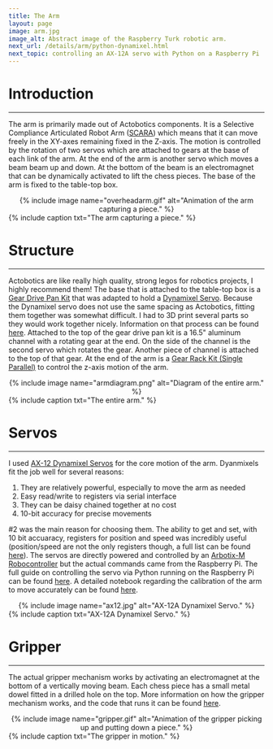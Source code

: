 ```yaml
---
title: The Arm
layout: page
image: arm.jpg
image_alt: Abstract image of the Raspberry Turk robotic arm.
next_url: /details/arm/python-dynamixel.html
next_topic: controlling an AX-12A servo with Python on a Raspberry Pi
---
```


# Introduction
---

The arm is primarily made out of Actobotics components. It is a Selective Compliance Articulated Robot Arm ([SCARA](https://en.wikipedia.org/wiki/SCARA)) which means that it can move freely in the XY-axes remaining fixed in the Z-axis. The motion is controlled by the rotation of two servos which are attached to gears at the base of each link of the arm. At the end of the arm is another servo which moves a beam beam up and down. At the bottom of the beam is an electromagnet that can be dynamically activated to lift the chess pieces. The base of the arm is fixed to the table-top box.

<center>{% include image name="overheadarm.gif" alt="Animation of the arm capturing a piece." %}</center>
{% include caption txt="The arm capturing a piece." %}

# Structure
---

Actobotics are like really high quality, strong legos for robotics projects, I highly recommend them! The base that is attached to the table-top box is a [Gear Drive Pan Kit](https://www.servocity.com/gear-drive-pan-kit) that was adapted to hold a [Dynamixel Servo](#servos). Because the Dynamixel servo does not use the same spacing as Actobotics, fitting them together was somewhat difficult. I had to 3D print several parts so they would work together nicely. Information on that process can be found [here](/details/arm/3dprint.html). Attached to the top of the gear drive pan kit is a 16.5" aluminum channel with a rotating gear at the end. On the side of the channel is the second servo which rotates the gear. Another piece of channel is attached to the top of that gear. At the end of the arm is a [Gear Rack Kit (Single Parallel)](https://www.servocity.com/785-gear-rack-kit-637169) to control the z-axis motion of the arm.

<center>{% include image name="armdiagram.png" alt="Diagram of the entire arm." %}</center>
{% include caption txt="The entire arm." %}

# Servos
---

I used [AX-12 Dynamixel Servos](http://www.trossenrobotics.com/dynamixel-ax-12-robot-actuator.aspx) for the core motion of the arm. Dyanmixels fit the job well for several reasons:

1. They are relatively powerful, especially to move the arm as needed
2. Easy read/write to registers via serial interface
3. They can be daisy chained together at no cost
4. 10-bit accuracy for precise movements

\#2 was the main reason for choosing them. The ability to get and set, with 10 bit accuaracy, registers for position and speed was incredibly useful (position/speed are not the only registers though, a full list can be found [here](http://support.robotis.com/en/product/actuator/dynamixel/ax_series/dxl_ax_actuator.htm#Actuator_Address_0C)). The servos are directly powered and controlled by an [Arbotix-M Robocontroller](http://www.trossenrobotics.com/p/arbotix-robot-controller.aspx) but the actual commands came from the Raspberry Pi. The full guide on controlling the servo via Python running on the Raspberry Pi can be found [here](/details/arm/python-dynamixel.html). A detailed notebook regarding the calibration of the arm to move accurately can be found [here](/notebooks/arm_error_correction.html).

<center>{% include image name="ax12.jpg" alt="AX-12A Dynamixel Servo." %}</center>
{% include caption txt="AX-12A Dynamixel Servo." %}

# Gripper
---

The actual gripper mechanism works by activating an electromagnet at the bottom of a vertically moving beam. Each chess piece has a small metal dowel fitted in a drilled hole on the top. More information on how the gripper mechanism works, and the code that runs it can be found [here](/details/arm/gripper.html).

<center>{% include image name="gripper.gif" alt="Animation of the gripper picking up and putting down a piece." %}</center>
{% include caption txt="The gripper in motion." %}

